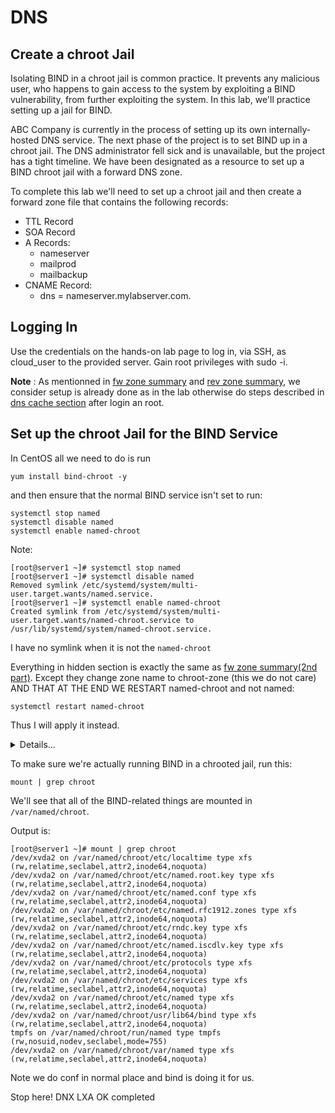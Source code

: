 # DNS

## Create a chroot Jail

Isolating BIND in a chroot jail is common practice. 
It prevents any malicious user, who happens to gain access to the system by exploiting a BIND vulnerability,
from further exploiting the system. In this lab, we'll practice setting up a jail for BIND.

ABC Company is currently in the process of setting up its own internally-hosted DNS service.
The next phase of the project is to set BIND up in a chroot jail.
The DNS administrator fell sick and is unavailable, but the project has a tight timeline. 
We have been designated as a resource to set up a BIND chroot jail with a forward DNS zone.

To complete this lab we'll need to set up a chroot jail and then create a forward zone file that contains the following records:

* TTL Record
* SOA Record
* A Records:
    * nameserver
    * mailprod
    * mailbackup
* CNAME Record:
    * dns = nameserver.mylabserver.com.

## Logging In

Use the credentials on the hands-on lab page to log in, via SSH, as cloud_user to the provided server.
Gain root privileges with sudo -i.

**Note** : As mentionned in [fw zone summary](p2-1-summary-configure-forward-zone.md) and 
[rev zone summary](p2-2-summary-configure-reverse-zone.md), 
we consider setup is already done as in the lab otherwise do steps described in [dns cache section](p1-1-dns-cache.md) after login an root.

## Set up the chroot Jail for the BIND Service

In CentOS all we need to do is run

````shell script
yum install bind-chroot -y
```` 
and then ensure that the normal BIND service isn't set to run:

````shell script
systemctl stop named
systemctl disable named
systemctl enable named-chroot
````

Note:

````shell script
[root@server1 ~]# systemctl stop named
[root@server1 ~]# systemctl disable named
Removed symlink /etc/systemd/system/multi-user.target.wants/named.service.
[root@server1 ~]# systemctl enable named-chroot
Created symlink from /etc/systemd/system/multi-user.target.wants/named-chroot.service to /usr/lib/systemd/system/named-chroot.service.
````
I have no symlink when it is not the `named-chroot`

Everything in hidden section is exactly the same as [fw zone summary(2nd part)](p2-1-summary-configure-forward-zone.md).
Except they change zone name to chroot-zone (this we do not care)
AND THAT AT THE END WE RESTART named-chroot and not named:

````shell script
systemctl restart named-chroot
````

Thus I will apply it instead.

<details>
<summary>Details...</summary>
<p>


Add the Forward Zone Configuration to the `/etc/named.conf` File,
Then Run the `named-checkconf` Command to Verify the Configuration
Open `/etc/named.conf` for editing: `vim /etc/named.conf`
Insert the zone configuration just before the include statements at the bottom of the file:

````shell script
zone "mylabserver.com" {
        type master;
        file "/var/named/chroot-zone.db";
};
````

Then run the named-checkconf command to verify the configuration:

````shell script
named-checkconf
````

Create the Forward Zone File and Check the Configuration for Syntax Errors with named-checkzone
Create the forward zone file:

````shell script
vim /var/named/chroot-zone.db


 $TTL    86400
 @       IN      SOA     nameserver.mylabserver.com. root.mylabserver.com. (
                           10030         ; Serial
                            3600         ; Refresh
                            1800         ; Retry
                          604800         ; Expiry
                           86400         ; Minimum TTL
 )
 ; Name Server
 @        IN      NS       nameserver.mylabserver.com.

 nameserver       IN      A       172.31.18.93
 mailprod         IN      A       172.31.18.30
 mailbackup       IN      A       172.31.18.72

 dns        IN    CNAME    nameserver.mylabserver.com.

 @        IN    MX    10    mailprod.mylabserver.com.
 @        IN    MX    20    mailbackup.mylabserver.com.
````
Save the document with :wq!.

Run the named-checkzone command to check the zone file for syntax errors:
````shell script
named-checkzone mylabserver.com /var/named/chroot-zone.db
````
Change the File Permissions and the Group Owner for `/var/named/fwd.mylabserver.com.db`

Change the file permissions for `/var/named/chroot-zone.db`
````shell script
chmod 760 /var/named/chroot-zone.db
````

Change the group owner of the file to named:

````shell script
chgrp named /var/named/chroot-zone.db
````

Start the Newly Configured named-chroot Service

````shell script
systemctl start named-chroot
````

Test Name Resolution

We'll test things with a couple of nslookup commands:

````shell script
nslookup mailprod.mylabserver.com localhost
nslookup dns.mylabserver.com localhost
````

</p>
</details>

To make sure we're actually running BIND in a chrooted jail, run this:

````shell script
mount | grep chroot
````

We'll see that all of the BIND-related things are mounted in `/var/named/chroot`.

Output is:

````shell script
[root@server1 ~]# mount | grep chroot
/dev/xvda2 on /var/named/chroot/etc/localtime type xfs (rw,relatime,seclabel,attr2,inode64,noquota)
/dev/xvda2 on /var/named/chroot/etc/named.root.key type xfs (rw,relatime,seclabel,attr2,inode64,noquota)
/dev/xvda2 on /var/named/chroot/etc/named.conf type xfs (rw,relatime,seclabel,attr2,inode64,noquota)
/dev/xvda2 on /var/named/chroot/etc/named.rfc1912.zones type xfs (rw,relatime,seclabel,attr2,inode64,noquota)
/dev/xvda2 on /var/named/chroot/etc/rndc.key type xfs (rw,relatime,seclabel,attr2,inode64,noquota)
/dev/xvda2 on /var/named/chroot/etc/named.iscdlv.key type xfs (rw,relatime,seclabel,attr2,inode64,noquota)
/dev/xvda2 on /var/named/chroot/etc/protocols type xfs (rw,relatime,seclabel,attr2,inode64,noquota)
/dev/xvda2 on /var/named/chroot/etc/services type xfs (rw,relatime,seclabel,attr2,inode64,noquota)
/dev/xvda2 on /var/named/chroot/etc/named type xfs (rw,relatime,seclabel,attr2,inode64,noquota)
/dev/xvda2 on /var/named/chroot/usr/lib64/bind type xfs (rw,relatime,seclabel,attr2,inode64,noquota)
tmpfs on /var/named/chroot/run/named type tmpfs (rw,nosuid,nodev,seclabel,mode=755)
/dev/xvda2 on /var/named/chroot/var/named type xfs (rw,relatime,seclabel,attr2,inode64,noquota)
````

Note we do conf in normal place and bind is doing it for us.

Stop here!
DNX LXA OK completed
